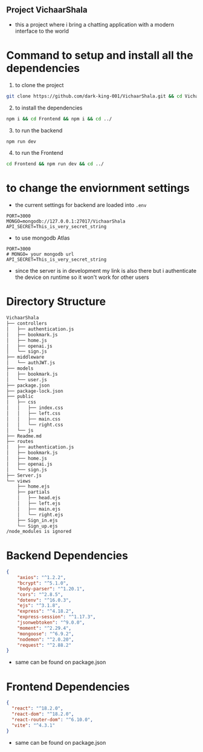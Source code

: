 ## Project VichaarShala
* this a project where i bring a chatting application with a modern interface to the world

# Command to setup and install all the dependencies
1. to clone the project
```sh
git clone https://github.com/dark-king-001/VichaarShala.git && cd VichaarShala
```
2. to install the dependencies
```sh
npm i && cd Frontend && npm i && cd ../
```
3. to run the backend
```sh
npm run dev
```
4. to run the Frontend
```sh
cd Frontend && npm run dev && cd ../
```
# to change the enviornment settings
* the current settings for backend are loaded into ```.env```
```.env
PORT=3000
MONGO=mongodb://127.0.0.1:27017/VichaarShala
API_SECRET=This_is_very_secret_string
```
* to use mongodb Atlas
```.env
PORT=3000
# MONGO= your mongodb url
API_SECRET=This_is_very_secret_string
```

* since the server is in development my link is also there but i authenticate the device on runtime so it won't work for other users
# Directory Structure

```sh
VichaarShala
├── controllers
│   ├── authentication.js
│   ├── bookmark.js
│   ├── home.js
│   ├── openai.js
│   └── sign.js
├── middleware
│   └── authJWT.js
├── models
│   ├── bookmark.js
│   └── user.js
├── package.json
├── package-lock.json
├── public
│   ├── css
│   │   ├── index.css
│   │   ├── left.css
│   │   ├── main.css
│   │   └── right.css
│   └── js
├── Readme.md
├── routes
│   ├── authentication.js
│   ├── bookmark.js
│   ├── home.js
│   ├── openai.js
│   └── sign.js
├── Server.js
└── views
    ├── home.ejs
    ├── partials
    │   ├── head.ejs
    │   ├── left.ejs
    │   ├── main.ejs
    │   └── right.ejs
    ├── Sign_in.ejs
    └── Sign_up.ejs
/node_modules is ignored
```

# Backend Dependencies
```json
{
    "axios": "^1.2.2",
    "bcrypt": "^5.1.0",
    "body-parser": "^1.20.1",
    "cors": "^2.8.5",
    "dotenv": "^16.0.3",
    "ejs": "^3.1.8",
    "express": "^4.18.2",
    "express-session": "^1.17.3",
    "jsonwebtoken": "^9.0.0",
    "moment": "^2.29.4",
    "mongoose": "^6.9.2",
    "nodemon": "^2.0.20",
    "request": "^2.88.2"
}
```
* same can be found on package.json
# Frontend Dependencies
```json
{
  "react": "^18.2.0",
  "react-dom": "^18.2.0",
  "react-router-dom": "^6.10.0",
  "vite": "^4.3.1"
}
```
* same can be found on package.json
